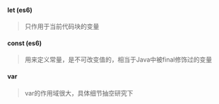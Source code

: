 #### let (es6)
> 只作用于当前代码块的变量
#### const (es6)
> 用来定义常量，是不可改变值的，相当于Java中被final修饰过的变量
#### var
> var的作用域很大，具体细节抽空研究下
